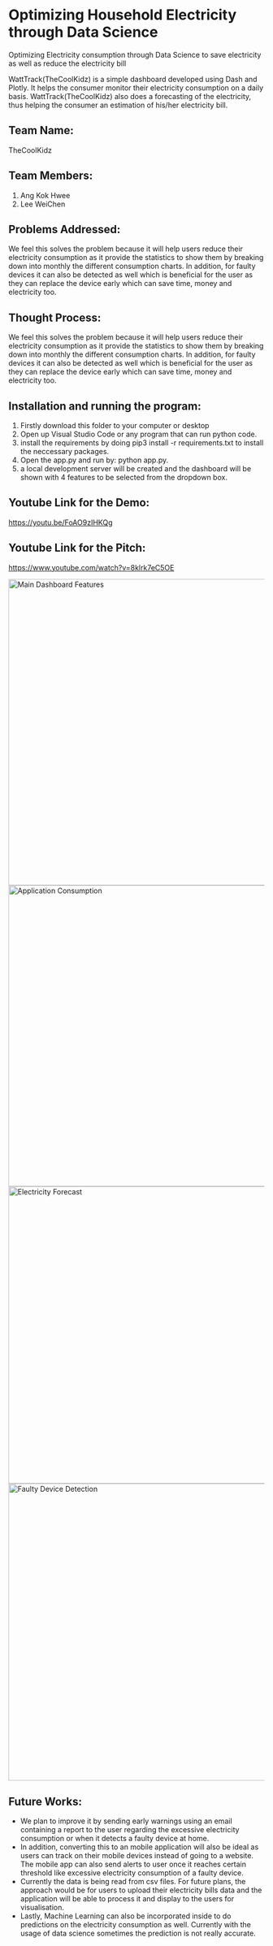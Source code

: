# Optimizing Household Electricity through Data Science
 Optimizing Electricity consumption through Data Science to save electricity as well as reduce the electricity bill
 
WattTrack(TheCoolKidz) is a simple dashboard developed using Dash and Plotly. It helps the consumer monitor their electricity consumption on a daily basis. WattTrack(TheCoolKidz) also does a forecasting of the electricity, thus helping the consumer an estimation of his/her electricity bill.

## Team Name:
TheCoolKidz

## Team Members:
1. Ang Kok Hwee
2. Lee WeiChen

## Problems Addressed:
We feel this solves the problem because it will help users reduce their electricity consumption as it provide the statistics to show them by breaking down into monthly the different consumption charts. In addition, for faulty devices it can also be detected as well which is beneficial for the user as they can replace the device early which can save time, money and electricity too.

## Thought Process:
We feel this solves the problem because it will help users reduce their electricity consumption as it provide the statistics to show them by breaking down into monthly the different consumption charts. In addition, for faulty devices it can also be detected as well which is beneficial for the user as they can replace the device early which can save time, money and electricity too.

## Installation and running the program:
1. Firstly download this folder to your computer or desktop
2. Open up Visual Studio Code or any program that can run python code.
3. install the requirements by doing pip3 install -r requirements.txt to install the neccessary packages.
4. Open the app.py and run by: python app.py.
5. a local development server will be created and the dashboard will be shown with 4 features to be selected from the dropdown box.

## Youtube Link for the Demo:
https://youtu.be/FoAO9zIHKQg

## Youtube Link for the Pitch:
https://www.youtube.com/watch?v=8klrk7eC5OE

<img width="603" alt="Main Dashboard Features" src="https://github.com/Iciclemeltz/Hacksocial-Project/assets/71871315/169910be-69b2-4d5e-9acc-ac2262294a41">


<img width="593" alt="Application Consumption" src="https://github.com/Iciclemeltz/Hacksocial-Project/assets/71871315/789850e0-9b60-42a8-bce4-f7e8b5c2bb15">


<img width="585" alt="Electricity Forecast" src="https://github.com/Iciclemeltz/Hacksocial-Project/assets/71871315/e86cd642-c145-4457-aaed-89b8d10080be">


<img width="585" alt="Faulty Device Detection" src="https://github.com/Iciclemeltz/Hacksocial-Project/assets/71871315/4659f061-c3c3-4e79-b171-442bf970a545">


## Future Works:
- We plan to improve it by sending early warnings using an email containing a report to the user regarding the excessive electricity consumption or when it detects a faulty device at home. 
- In addition, converting this to an mobile application will also be ideal as users can track on their mobile devices instead of going to a website. The mobile app can also send alerts to user once it reaches certain threshold like excessive electricity consumption of a faulty device.
- Currently the data is being read from csv files. For future plans, the approach would be for users to upload their electricity bills data and the application will be able to process it and display to the users for visualisation.
- Lastly, Machine Learning can also be incorporated inside to do predictions on the electricity consumption as well. Currently with the usage of data science sometimes the prediction is not really accurate.

